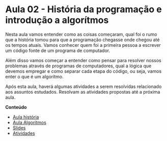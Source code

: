 # Aula 02 - História da programação e introdução a algorítmos

Nesta aula vamos entender como as coisas começaram, qual foi o rumo que a história tomou para que a programação chegasse onde chegou até os tempos atuais. Vamos conhecer quem foi a primeira pessoa a escrever um código fonte de um programa de computador.

Além disso vamos começar a entender como pensar para resolver nossos problemas através de programas de computadores, qual a lógica que devemos empregar e como separar cada etapa do código, ou seja, vamos enter o que é um algorítmo.

Após esta aula, haverá algumas atividades a serem resolvidas relacionado aos assuntos estudados. Resolvam as atividades propostas até a próxima aula.

**Conteúdo**

- [Aula história](PITCHME.md)
- [Aula Algoritmos](PITCHME.md#introdução-a-algoritmos)
- [Slides](https://gitpitch.com/thiagobitencourt/programa101?p=aulas/aula02)
- [Atividades](ATIVIDADES.md)

